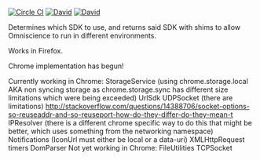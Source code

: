 [![Circle CI](https://img.shields.io/circleci/project/OffByNone/Omniscience-Sdk-Resolver.svg?style=flat-square)](https://circleci.com/gh/OffByNone/omniscience-sdk-resolver)
[![David](https://img.shields.io/david/OffByNone/Omniscience-Sdk-Resolver.svg?style=flat-square)](https://david-dm.org/offbynone/omniscience-sdk-resolver#info=dependencies)
[![David](https://img.shields.io/david/dev/OffByNone/Omniscience-Sdk-Resolver.svg?style=flat-square)](https://david-dm.org/offbynone/omniscience-sdk-resolver#info=devDependencies)

Determines which SDK to use, and returns said SDK with shims to allow Omniscience to run in different environments.

Works in Firefox.

Chrome implementation has begun!

Currently working in Chrome:
	StorageService (using chrome.storage.local AKA non syncing storage as chrome.storage.sync has different size limitations which were being exceeded)
	UrlSdk
	UDPSocket (there are limitations) http://stackoverflow.com/questions/14388706/socket-options-so-reuseaddr-and-so-reuseport-how-do-they-differ-do-they-mean-t
	IPResolver (there is a different chrome specific way to do this that might be better, which uses something from the networking namespace)
	Notifications (IconUrl must either be local or a data-uri)
	XMLHttpRequest
	timers
	DomParser
Not yet working in Chrome:
	FileUtilities
	TCPSocket